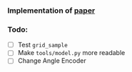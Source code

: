 ### Implementation of [paper]()
### Todo:
- [ ] Test ```grid_sample```
- [ ] Make ```tools/model.py``` more readable
- [ ] Change Angle Encoder
